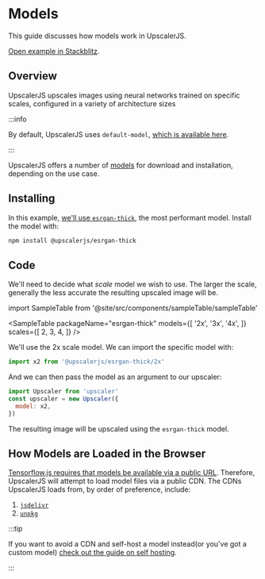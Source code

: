 # Models

This guide discusses how models work in UpscalerJS.

<a href="https://stackblitz.com/github/thekevinscott/upscalerjs/tree/main/examples/models?file=index.js&title=UpscalerJS: Models">Open example in Stackblitz</a>.

## Overview

UpscalerJS upscales images using neural networks trained on specific scales, configured in a variety of architecture sizes

:::info

By default, UpscalerJS uses `default-model`, [which is available here](/models/available/default-model).

:::

UpscalerJS offers a number of [models](/models) for download and installation, depending on the use case. 

## Installing

In this example, [we'll use `esrgan-thick`](/models/available/esrgan-thick), the most performant model. Install the model with:

```bash
npm install @upscalerjs/esrgan-thick
```

## Code

We'll need to decide what _scale_ model we wish to use. The larger the scale, generally the less accurate the resulting upscaled image will be.

import SampleTable from '@site/src/components/sampleTable/sampleTable'

<SampleTable
  packageName="esrgan-thick"
  models={[
    '2x',
    '3x',
    '4x',
  ]}
  scales={[
    2,
    3,
    4,
  ]}
/>

We'll use the 2x scale model. We can import the specific model with:

```javascript
import x2 from '@upscalerjs/esrgan-thick/2x'
```

And we can then pass the model as an argument to our upscaler:

```javascript
import Upscaler from 'upscaler'
const upscaler = new Upscaler({
  model: x2,
})
```

The resulting image will be upscaled using the `esrgan-thick` model.

## How Models are Loaded in the Browser

[Tensorflow.js requires that models be available via a public URL](https://www.tensorflow.org/js/guide/save_load#https). Therefore, UpscalerJS will attempt to load model files via a public CDN. The CDNs UpscalerJS loads from, by order of preference, include:

1. [`jsdelivr`](https://www.jsdelivr.com)
2. [`unpkg`](http://unpkg.com)

:::tip

If you want to avoid a CDN and self-host a model instead(or you've got a custom model) [check out the guide on self hosting](usage/self-hosting-models).

:::
